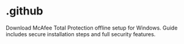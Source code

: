 # .github
Download McAfee Total Protection offline setup for Windows. Guide includes secure installation steps and full security features.
